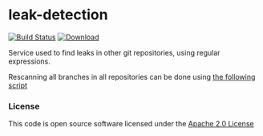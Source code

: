 # leak-detection

[![Build Status](https://travis-ci.org/hmrc/leak-detection.svg)](https://travis-ci.org/hmrc/leak-detection) [ ![Download](https://api.bintray.com/packages/hmrc/releases/leak-detection/images/download.svg) ](https://bintray.com/hmrc/releases/leak-detection/_latestVersion)


Service used to find leaks in other git repositories, using regular expressions.

Rescanning all branches in all repositories can be done using [the following script](.scripts/rescan_all.sh) 

### License

This code is open source software licensed under the [Apache 2.0 License]("http://www.apache.org/licenses/LICENSE-2.0.html")
